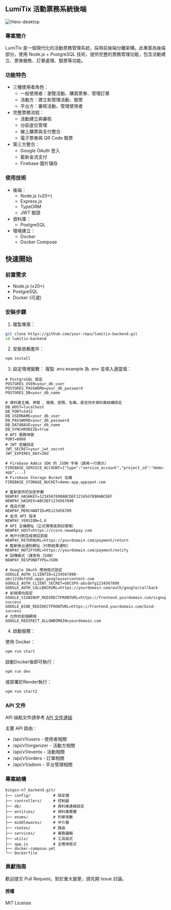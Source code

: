 ## LumiTix 活動票務系統後端
![Hero-desktop](https://github.com/user-attachments/assets/00567602-fb1b-4668-a08e-dff414564473)

### 專案簡介
LumiTix 是一個現代化的活動票務管理系統，採用前後端分離架構。此專案為後端部分，使用 Node.js + PostgreSQL 技術，提供完整的票務管理功能，包含活動建立、票券銷售、訂單處理、驗票等功能。

### 功能特色
* 三種使用者角色：
  * 一般使用者：瀏覽活動、購買票券、管理訂單
  * 活動方：建立和管理活動、驗票
  * 平台方：審核活動、管理使用者
* 完整票務流程：
  * 活動建立與審核
  * 分區座位管理
  * 線上購票與支付整合
  * 電子票券與 QR Code 驗票
* 第三方整合：
  * Google OAuth 登入
  * 藍新金流支付
  * Firebase 圖片儲存
### 使用技術
* 後端：
  * Node.js (v20+)
  * Express.js
  * TypeORM
  * JWT 驗證
* 資料庫：
  * PostgreSQL
* 環境建立：
  * Docker
  * Docker Compose

## 快速開始
### 前置需求
* Node.js (v20+)
* PostgreSQL
* Docker (可選)
### 安裝步驟
1. 複製專案：
```Bash Run
git clone https://github.com/your-repo/lumitix-backend.git
cd lumitix-backend
```
2. 安裝依賴套件：
```Bash Run
npm install
```
3. 設定環境變數：
複製 .env.example 為 .env 並填入適當值：
```Env Apply
# PostgreSQL 設定
POSTGRES_USER=your_db_user
POSTGRES_PASSWORD=your_db_password
POSTGRES_DB=your_db_name

# 資料庫主機、埠號 、帳號、密碼、名稱、是否同步資料庫結構設定
DB_HOST=localhost
DB_PORT=5432
DB_USERNAME=your_db_user
DB_PASSWORD=your_db_password
DB_DATABASE=your_db_name
DB_SYNCHRONIZE=true
# API 服務埠號
PORT=8080
# JWT 密鑰設定
JWT_SECRET=your_jwt_secret
JWT_EXPIRES_DAY=30d

# Firebase Admin SDK 的 JSON 字串（請用一行表示）
FIREBASE_SERVICE_ACCOUNT={"type":"service_account","project_id":"demo-app",...}
# Firebase Storage Bucket 名稱
FIREBASE_STORAGE_BUCKET=demo-app.appspot.com

# 藍新提供的加密參數
NEWPAY_HASHKEY=1234567890ABCDEF1234567890ABCDEF
NEWPAY_HASHIV=ABCDEF1234567890
# 商店代號
NEWPAY_MERCHANTID=MS123456789
# 金流 API 版本
NEWPAY_VERSION=1.6
# API 主機網址（正式環境或測試環境）
NEWPAY_HOST=https://ccore.newebpay.com
# 用戶付款完成導回頁面
NEWPAY_RETURNURL=https://yourdomain.com/payment/return
# 藍新後台通知網址（付款結果通知）
NEWPAY_NOTIFYURL=https://yourdomain.com/payment/notify
# 回傳格式（通常為 JSON）
NEWPAY_RESPONDTYPE=JSON

# Google OAuth 應用程式設定
GOOGLE_AUTH_CLIENTID=1234567890-abc123def456.apps.googleusercontent.com
GOOGLE_AUTH_CLIENT_SECRET=GOCSPX-abcdefg1234567890
GOOGLE_AUTH_CALLBACKURL=https://yourdomain.com/auth/google/callback
# 前端導向設定
GOOGLE_SIGNINUP_REDIRECTFRONTURL=https://frontend.yourdomain.com/signup-success
GOOGLE_BIND_REDIRECTFRONTURL=https://frontend.yourdomain.com/bind-success
# 允許的前端網域
GOOGLE_REDIRECT_ALLOWDOMAIN=yourdomain.com
```

4. 啟動服務：

使用 Docker：
```Bash Run
npm run start
```
啟動Docker後即可執行：
```Bash Run
npm run dev
```
或部署於Render執行：
```Bash Run
npm run start2
```

### API 文件
API 端點文件請參考 [API 文件連結](https://www.notion.so/1af6a246851881dfa483f8d3d4b4c595?v=1af6a246851881fea119000c86ad2ccc)

主要 API 路由：
* /api/v1/users - 使用者相關
* /api/v1/organizer - 活動方相關
* /api/v1/events - 活動相關
* /api/v1/orders - 訂單相關
* /api/v1/admin - 平台管理相關

### 專案結構
```Apply
bingss-n7_backend.git/
├── config/          # 設定檔
├── controllers/     # 控制器
├── db/              # 資料庫連線設定
├── entities/        # 資料庫實體
├── enums/           # 列舉常數
├── middlewares/     # 中介層
├── routes/          # 路由
├── services/        # 業務邏輯
├── utils/           # 工具函式
├── app.js           # 主應用程式
├── docker-compose.yml
└── Dockerfile
```

### 貢獻指南
歡迎提交 Pull Request。對於重大變更，請先開 Issue 討論。

#### 授權
MIT License
